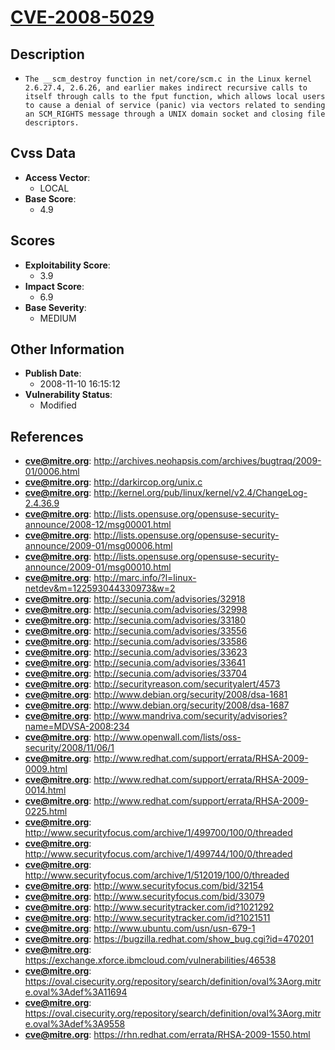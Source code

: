 
# [CVE-2008-5029](https://cve.mitre.org/cgi-bin/cvename.cgi?name=CVE-2008-5029)

## Description

- `The __scm_destroy function in net/core/scm.c in the Linux kernel 2.6.27.4, 2.6.26, and earlier makes indirect recursive calls to itself through calls to the fput function, which allows local users to cause a denial of service (panic) via vectors related to sending an SCM_RIGHTS message through a UNIX domain socket and closing file descriptors.`

## Cvss Data

- **Access Vector**:
  - LOCAL
- **Base Score**:
  - 4.9

## Scores

- **Exploitability Score**:
  - 3.9
- **Impact Score**:
  - 6.9
- **Base Severity**:
  - MEDIUM

## Other Information

- **Publish Date**:
  - 2008-11-10 16:15:12
- **Vulnerability Status**:
  - Modified

## References

- **cve@mitre.org**: http://archives.neohapsis.com/archives/bugtraq/2009-01/0006.html
- **cve@mitre.org**: http://darkircop.org/unix.c
- **cve@mitre.org**: http://kernel.org/pub/linux/kernel/v2.4/ChangeLog-2.4.36.9
- **cve@mitre.org**: http://lists.opensuse.org/opensuse-security-announce/2008-12/msg00001.html
- **cve@mitre.org**: http://lists.opensuse.org/opensuse-security-announce/2009-01/msg00006.html
- **cve@mitre.org**: http://lists.opensuse.org/opensuse-security-announce/2009-01/msg00010.html
- **cve@mitre.org**: http://marc.info/?l=linux-netdev&m=122593044330973&w=2
- **cve@mitre.org**: http://secunia.com/advisories/32918
- **cve@mitre.org**: http://secunia.com/advisories/32998
- **cve@mitre.org**: http://secunia.com/advisories/33180
- **cve@mitre.org**: http://secunia.com/advisories/33556
- **cve@mitre.org**: http://secunia.com/advisories/33586
- **cve@mitre.org**: http://secunia.com/advisories/33623
- **cve@mitre.org**: http://secunia.com/advisories/33641
- **cve@mitre.org**: http://secunia.com/advisories/33704
- **cve@mitre.org**: http://securityreason.com/securityalert/4573
- **cve@mitre.org**: http://www.debian.org/security/2008/dsa-1681
- **cve@mitre.org**: http://www.debian.org/security/2008/dsa-1687
- **cve@mitre.org**: http://www.mandriva.com/security/advisories?name=MDVSA-2008:234
- **cve@mitre.org**: http://www.openwall.com/lists/oss-security/2008/11/06/1
- **cve@mitre.org**: http://www.redhat.com/support/errata/RHSA-2009-0009.html
- **cve@mitre.org**: http://www.redhat.com/support/errata/RHSA-2009-0014.html
- **cve@mitre.org**: http://www.redhat.com/support/errata/RHSA-2009-0225.html
- **cve@mitre.org**: http://www.securityfocus.com/archive/1/499700/100/0/threaded
- **cve@mitre.org**: http://www.securityfocus.com/archive/1/499744/100/0/threaded
- **cve@mitre.org**: http://www.securityfocus.com/archive/1/512019/100/0/threaded
- **cve@mitre.org**: http://www.securityfocus.com/bid/32154
- **cve@mitre.org**: http://www.securityfocus.com/bid/33079
- **cve@mitre.org**: http://www.securitytracker.com/id?1021292
- **cve@mitre.org**: http://www.securitytracker.com/id?1021511
- **cve@mitre.org**: http://www.ubuntu.com/usn/usn-679-1
- **cve@mitre.org**: https://bugzilla.redhat.com/show_bug.cgi?id=470201
- **cve@mitre.org**: https://exchange.xforce.ibmcloud.com/vulnerabilities/46538
- **cve@mitre.org**: https://oval.cisecurity.org/repository/search/definition/oval%3Aorg.mitre.oval%3Adef%3A11694
- **cve@mitre.org**: https://oval.cisecurity.org/repository/search/definition/oval%3Aorg.mitre.oval%3Adef%3A9558
- **cve@mitre.org**: https://rhn.redhat.com/errata/RHSA-2009-1550.html
